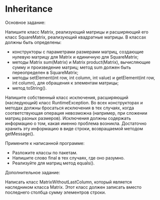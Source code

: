 # Inheritance

Основное задание:

Напишите класс Matrix, реализующий матрицы и расширяющий его класс SquareMatrix, реализующий квадратные матрицы. В классах должны быть определены:
- конструкторы с параметрами размерами матриц, создающие нулевую матрицу для Matrix и единичную для SquareMatrix;
- методы Matrix sum(Matrix) и Matrix product(Matrix), вычисляющие сумму и произведение матриц; метод sum должен быть переопределен в SquareMatrix;
- методы setElement(int row, int column, int value) и getElement(int row,  int column), для обращения к элементам  матрицы;
- метод 	toString().

Напишите собственный класс исключения, расширяющий (наследующий) класс RuntimeException. Во всех конструкторах и методах должны бросаться исключения в тех случаях, когда соответствующая операция невозможна (например, при сложении матриц разных размеров). Исключения должны содержать информацию о том, какая именно проблема возникла. Достаточно хранить эту информацию в виде строки, возвращаемой методом getMessage().

Примените к написанной программе:
- Разложите классы по пакетам.
- Напишите слово final в тех случаях, где оно разумно.
- Реализуйте для матриц метод equals().

Дополнительное задание:

Написать класс MatrixWithoutLastColumn, который является наследником класса Matrix. Этот класс должен записать вместо последнего столбца сумму элементров строки.
